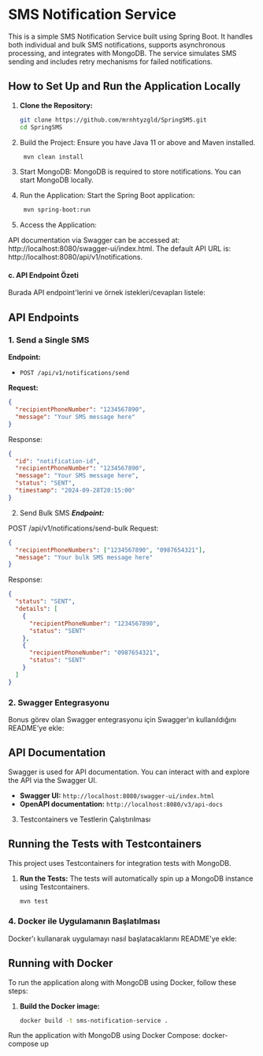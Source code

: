 # SMS Notification Service

This is a simple SMS Notification Service built using Spring Boot. It handles both individual and bulk SMS notifications, supports asynchronous processing, and integrates with MongoDB. The service simulates SMS sending and includes retry mechanisms for failed notifications.

## How to Set Up and Run the Application Locally

1. **Clone the Repository:**
   ```bash
   git clone https://github.com/mrnhtyzgld/SpringSMS.git
   cd SpringSMS
   
2. Build the Project: Ensure you have Java 11 or above and Maven installed.
   ```bash
    mvn clean install

3. Start MongoDB: MongoDB is required to store notifications. You can start MongoDB locally.

4. Run the Application: Start the Spring Boot application:

   ```bash
    mvn spring-boot:run
   
5. Access the Application:

API documentation via Swagger can be accessed at: http://localhost:8080/swagger-ui/index.html.
The default API URL is: http://localhost:8080/api/v1/notifications.



#### c. **API Endpoint Özeti**
Burada API endpoint'lerini ve örnek istekleri/cevapları listele:

## API Endpoints

### 1. Send a Single SMS
**Endpoint:**
- `POST /api/v1/notifications/send`

**Request:**
```json
{
  "recipientPhoneNumber": "1234567890",
  "message": "Your SMS message here"
}
```


Response:

```json
{
  "id": "notification-id",
  "recipientPhoneNumber": "1234567890",
  "message": "Your SMS message here",
  "status": "SENT",
  "timestamp": "2024-09-28T20:15:00"
}
```
2. Send Bulk SMS
***Endpoint:***

POST /api/v1/notifications/send-bulk
Request:

```json
{
  "recipientPhoneNumbers": ["1234567890", "0987654321"],
  "message": "Your bulk SMS message here"
}
```
Response:

```json
{
  "status": "SENT",
  "details": [
    {
      "recipientPhoneNumber": "1234567890",
      "status": "SENT"
    },
    {
      "recipientPhoneNumber": "0987654321",
      "status": "SENT"
    }
  ]
}
```

### 2. **Swagger Entegrasyonu**
Bonus görev olan Swagger entegrasyonu için Swagger’ın kullanıldığını README’ye ekle:

## API Documentation

Swagger is used for API documentation. You can interact with and explore the API via the Swagger UI.

- **Swagger UI:** `http://localhost:8080/swagger-ui/index.html`
- **OpenAPI documentation:** `http://localhost:8080/v3/api-docs`
3. Testcontainers ve Testlerin Çalıştırılması


## Running the Tests with Testcontainers

This project uses Testcontainers for integration tests with MongoDB.

1. **Run the Tests:**
   The tests will automatically spin up a MongoDB instance using Testcontainers.
   ```bash
   mvn test

### 4. **Docker ile Uygulamanın Başlatılması**
Docker'ı kullanarak uygulamayı nasıl başlatacaklarını README'ye ekle:

## Running with Docker

To run the application along with MongoDB using Docker, follow these steps:

1. **Build the Docker image:**
   ```bash
   docker build -t sms-notification-service .
Run the application with MongoDB using Docker Compose:
docker-compose up
